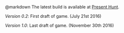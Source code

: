 @markdown
The latest build is available at [Present Hunt](https://alofmethbin.com/Games/Maps/build/index.html).

*Version 0.2*: First draft of game.
(July 21st 2016)

*Version 1.0*: Last draft of game.
(November 30th 2016)
